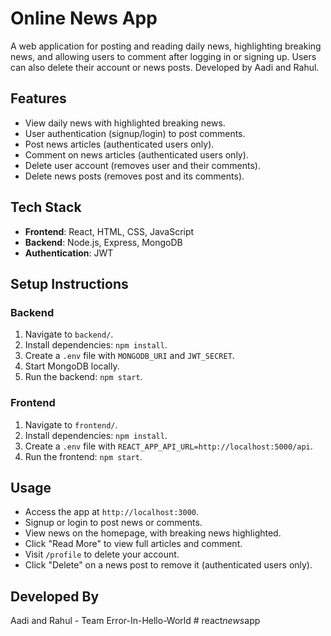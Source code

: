 # Online News App

A web application for posting and reading daily news, highlighting breaking news, and allowing users to comment after logging in or signing up. Users can also delete their account or news posts. Developed by Aadi and Rahul.

## Features
- View daily news with highlighted breaking news.
- User authentication (signup/login) to post comments.
- Post news articles (authenticated users only).
- Comment on news articles (authenticated users only).
- Delete user account (removes user and their comments).
- Delete news posts (removes post and its comments).

## Tech Stack
- **Frontend**: React, HTML, CSS, JavaScript
- **Backend**: Node.js, Express, MongoDB
- **Authentication**: JWT

## Setup Instructions

### Backend
1. Navigate to `backend/`.
2. Install dependencies: `npm install`.
3. Create a `.env` file with `MONGODB_URI` and `JWT_SECRET`.
4. Start MongoDB locally.
5. Run the backend: `npm start`.

### Frontend
1. Navigate to `frontend/`.
2. Install dependencies: `npm install`.
3. Create a `.env` file with `REACT_APP_API_URL=http://localhost:5000/api`.
4. Run the frontend: `npm start`.

## Usage
- Access the app at `http://localhost:3000`.
- Signup or login to post news or comments.
- View news on the homepage, with breaking news highlighted.
- Click "Read More" to view full articles and comment.
- Visit `/profile` to delete your account.
- Click "Delete" on a news post to remove it (authenticated users only).

## Developed By
Aadi and Rahul - Team Error-In-Hello-World
#   r e a c t _ n e w s _ a p p  
 